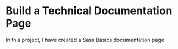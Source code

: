 # Build a Technical Documentation Page
In this project, I have created a Sass Basics documentation page